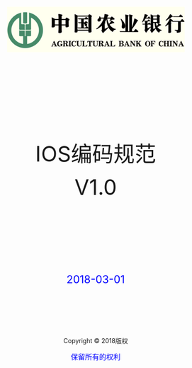 
<div align = "center">
<img src="/assets/logo_big.png"/>
<br/><br/><br/><br/><br/><br/><br/><br/><br/><br/><br/><br/>
<font size = 8>IOS编码规范</font> 
<p><font size = 10>V1.0</font></p>
<br/><br/><br/><br/><br/><br/><br/><br/>
<p><font size = 5 color = blue> 2018-03-01</font></p>
<br/><br/><br/><br/><br/>
<p>  Copyright © 2018版权 </p>
<p><font size = 3 color = blue> 保留所有的权利</font></p>
</div>


